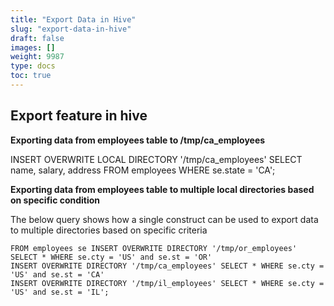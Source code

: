 ```yaml
---
title: "Export Data in Hive"
slug: "export-data-in-hive"
draft: false
images: []
weight: 9987
type: docs
toc: true
---
```


## Export feature in hive
**Exporting data from employees table to /tmp/ca_employees**

 

INSERT OVERWRITE LOCAL DIRECTORY '/tmp/ca_employees' SELECT name, salary, address FROM employees WHERE se.state = 'CA'; 

**Exporting data from employees table to multiple local directories based on specific condition**

The below query shows how a single construct can be used to export data to multiple directories based on specific criteria

    FROM employees se INSERT OVERWRITE DIRECTORY '/tmp/or_employees' SELECT * WHERE se.cty = 'US' and se.st = 'OR'
    INSERT OVERWRITE DIRECTORY '/tmp/ca_employees' SELECT * WHERE se.cty = 'US' and se.st = 'CA'
    INSERT OVERWRITE DIRECTORY '/tmp/il_employees' SELECT * WHERE se.cty = 'US' and se.st = 'IL';

